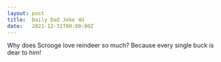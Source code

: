 ```yaml
---
layout: post
title:  Daily Dad Joke 4U
date:   2021-12-31T00:00:00Z
---
```

Why does Scrooge love reindeer so much? Because every single buck is dear to him!
